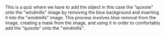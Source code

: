 This is a quiz where we have to add the object in this case the "quixote" onto the "windmills" image by removing the blue background and inserting it into the "windmills" image. This process involves blue removal from the image, creating a mask from the image, and using it in order to comfortably add the "quixote" onto the "windmills".